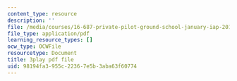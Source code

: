 ```yaml
---
content_type: resource
description: ''
file: /media/courses/16-687-private-pilot-ground-school-january-iap-2019/98194fa3955c22367e5b3aba63f60774_EuNXVy5-KgA.pdf
file_type: application/pdf
learning_resource_types: []
ocw_type: OCWFile
resourcetype: Document
title: 3play pdf file
uid: 98194fa3-955c-2236-7e5b-3aba63f60774
---
```


